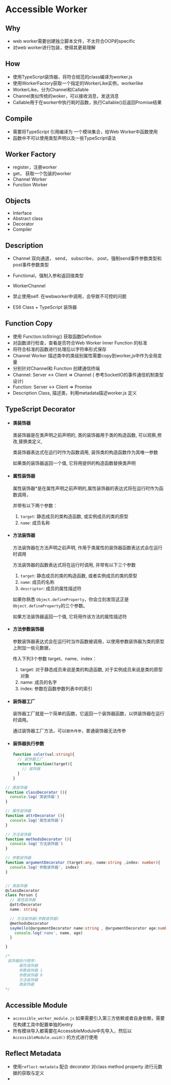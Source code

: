 # Accessible Worker

## Why

- web worker需要创建独立脚本文件，不太符合OOP的specific
- 对web worker进行包装，使得其更易理解

## How

- 使用TypeScript装饰器，将符合规范的class编译为worker.js
- 使用WorkerFactory获取一个指定的WorkerLike实例，workerlike
- WorkerLike，分为Channel和Callable
- Channel类似传统的woker，可以接收消息，发送消息
- Callable用于在worker中执行耗时函数，执行Callable()后返回Promise结果

## Compile

- 需要将TypeScript 引用编译为 一个模块集合，给Web Worker中函数使用
- 函数中不可以使用类型声明以及一些TypeScript语法

## Worker Factory

- register，注册worker
- get， 获取一个包装的worker
- Channel Worker
- Function Worker

## Objects

- Interface
- Abstract class
- Decorator
- Compiler

## Description

- Channel 双向通道， send， subscribe， post，强制send事件参数类型和post事件参数类型

- Functional，强制入参和返回值类型

- WorkerChannel

- 禁止使用self. 在webworker中调用，会导致不可控的问题

- ES6 Class +  TypeScript 装饰器

## Function Copy

- 使用 Function.toString()  获取函数Definition
- 对函数进行检查，查看是否符合Web Worker Inner Function 的标准
- 将符合标准的函数进行处理后以字符串形式保存
- Channel Worker 描述类中的类级别属性需要copy到worker,js中作为全局变量
- 分别针对Channel和 Function 创建通信终端
- Channel: Server  <-> Client => Channel ( 参考SocketIO的事件通信机制类型设计)
- Function: Server  <-> Client => Promise<T>
- Description Class, 描述类，利用metadata描述worker.js 定义

## TypeScript Decorator

- ####  类装饰器

  类装饰器是在类声明之前声明的, 类的装饰器用于类的构造函数, 可以观察,修改,替换类定义,

  类装饰器表达式在运行时作为函数调用, 装饰类的构造函数作为其唯一参数

  如果类的装饰器返回一个值, 它将用提供的构造函数替换类声明

- #### 属性装饰器

  属性装饰器*是在属性声明之前声明的,属性装饰器的表达式将在运行时作为函数调用，

  并带有以下两个参数：

  1. `target`: 静态成员的类构造函数, 或实例成员的类的原型
  2. `name`: 成员名称
  
- #### 方法装饰器
  
   方法装饰器在方法声明之前声明, 作用于类属性的装饰器函数表达式会在运行时调用
  
  方法装饰器的函数表达式将在运行时调用, 并带有以下三个参数
  
  1. `target`: 静态成员的类的构造函数, 或者实例成员的类的原型
  2. `name`: 成员的名称
  3. `descriptor`: 成员的属性描述符
  
  如果你熟悉 `Object.defineProperty`，你会立刻发现这正是 `Object.defineProperty`的三个参数。
  
  如果方法装饰器返回一个值, 它将用作该方法的属性描述符
  
- #### 方法参数装饰器
  参数装饰器表达式会在运行时当作函数被调用，以使用参数装饰器为类的原型上附加一些元数据，
  
  传入下列3个参数 target、name、index：
  
  1. target: 对于静态成员来说是类的构造函数, 对于实例成员来说是类的原型对象
  2. name: 成员的名字  
  3. index: 参数在函数参数列表中的索引
  
- #### 装饰器工厂
  
  装饰器工厂就是一个简单的函数，它返回一个装饰器函数，以供装饰器在运行时调用。
  
  通过装饰器工厂方法，可以`额外传参`，普通装饰器无法传参
  
- #### 装饰器执行参数
  ```typescript
  function color(val:string){
    // 装饰器工厂
    return function(target){
      // 装饰器
    }
  }
  ```
  

```typescript
// 类装饰器
function classDecorator (){
  console.log('类装饰器')
}

// 属性装饰器
function attrDecorator (){
  console.log('属性装饰器')
}

// 方法装饰器
function methodsDecorator (){
  console.log('方法装饰器')
}

// 参数装饰器
function argumentDecorator (target:any, name:string ,index: number){
  console.log('参数装饰器', index)
}


// 类装饰器
@classDecorator
class Person {
  // 属性装饰器
  @attrDecorator
  name: string

  // 方法装饰器(参数装饰器)
  @methodsDecorator
  sayHello(@argumentDecorator name:string , @argumentDecorator age:number){
    console.log('name', name, age)
  }

}

/*
 装饰器执行顺序:
      属性装饰器
      参数装饰器 1
      参数装饰器 0
      方法装饰器
      类装饰器
*/

```

## Accessible Module

- ```accessible_worker_module.js``` 如果需要引入第三方依赖或者自身依赖，需要在构建工具中配置单独的entry
- 所有模块导入都需要在AccessibleModule中先导入，然后以 ```AccessibleModule.uuid()``` 的方式进行使用

## Reflect Metadata

-  使用```reflect-metadata``` 配合 decorator 对class method property 进行元数据的获取与定义
-  















   

